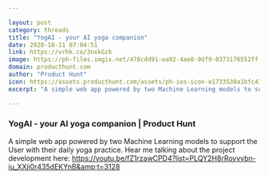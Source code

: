 ```yaml
---

layout: post
category: threads
title: "YogAI - your AI yoga companion"
date: 2020-10-11 07:04:51
link: https://vrhk.co/3nxkGzk
image: https://ph-files.imgix.net/478cdd91-ea92-4ae8-9df9-0373176552ff.png?auto=format&fit=crop&frame=1&h=512&w=1024
domain: producthunt.com
author: "Product Hunt"
icon: https://assets.producthunt.com/assets/ph-ios-icon-e1733530a1bfc41080db8161823f1ef262cdbbc933800c0a2a706f70eb9c277a.png
excerpt: "A simple web app powered by two Machine Learning models to support the User with their daily yoga practice. Hear me talking about the project development here: <https://youtu.be/fZ1rzawCPD4?list=PLQY2H8rRoyvybn-iu_XXji0r435dEKYnB&amp;t=3128>"

---
```


### YogAI - your AI yoga companion | Product Hunt

A simple web app powered by two Machine Learning models to support the User with their daily yoga practice. Hear me talking about the project development here: <https://youtu.be/fZ1rzawCPD4?list=PLQY2H8rRoyvybn-iu_XXji0r435dEKYnB&amp;t=3128>